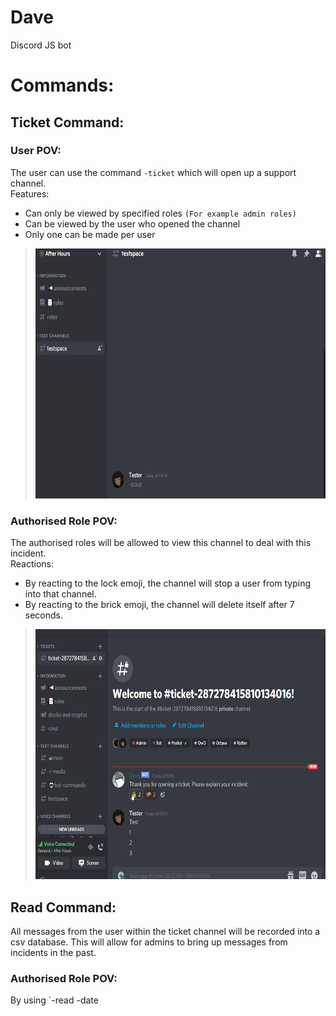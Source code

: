 # Dave
 Discord JS bot
# Commands:
## Ticket Command:
### User POV:
The user can use the command `-ticket` which will open up a support channel. <br />
Features:
- Can only be viewed by specified roles `(For example admin roles)`
- Can be viewed by the user who opened the channel
- Only one can be made per user
> <img src="User_using_ticket.gif" width="600" height="400" /> 
### Authorised Role POV:
The authorised roles will be allowed to view this channel to deal with this incident. <br />
Reactions:
- By reacting to the lock emoji, the channel will stop a user from typing into that channel.
- By reacting to the brick emoji, the channel will delete itself after 7 seconds. 
> <img src="Admin_using_ticket.gif" width="600" height="400" /> 
## Read Command:
All messages from the user within the ticket channel will be recorded into a csv database. This will allow for admins to bring up messages from incidents in the past. <br />
### Authorised Role POV:
By using `-read <ID> -date <date>
